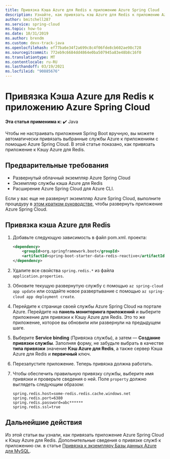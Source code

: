 ```yaml
---
title: Привязка Кэша Azure для Redis к приложению Azure Spring Cloud
description: Узнайте, как привязать кэш Azure для Redis к приложению Azure Spring Cloud
author: bmitchell287
ms.service: spring-cloud
ms.topic: how-to
ms.date: 10/31/2019
ms.author: brendm
ms.custom: devx-track-java
ms.openlocfilehash: ef77ba6e34f2a699c8c4f06fde8cb602ae98c728
ms.sourcegitcommit: 772eb9c6684dd4864e0ba507945a83e48b8c16f0
ms.translationtype: MT
ms.contentlocale: ru-RU
ms.lasthandoff: 03/19/2021
ms.locfileid: "90885676"
---
```

# <a name="bind-azure-cache-for-redis-to-your-azure-spring-cloud-application"></a>Привязка Кэша Azure для Redis к приложению Azure Spring Cloud 

**Эта статья применима к:** ✔️ Java

Чтобы не настраивать приложения Spring Boot вручную, вы можете автоматически привязать выбранные службы Azure к приложениям с помощью Azure Spring Cloud. В этой статье показано, как привязать приложение к Кэшу Azure для Redis.

## <a name="prerequisites"></a>Предварительные требования

* Развернутый облачный экземпляр Azure Spring Cloud
* Экземпляр службы кэша Azure для Redis
* Расширение Azure Spring Cloud для Azure CLI.

Если у вас еще не развернут экземпляр Azure Spring Cloud, выполните процедуру в [этом кратком руководстве](spring-cloud-quickstart.md), чтобы развернуть приложение Azure Spring Cloud.

## <a name="bind-azure-cache-for-redis"></a>Привязка кэша Azure для Redis

1. Добавьте следующую зависимость в файл pom.xml. проекта:

    ```xml
    <dependency>
        <groupId>org.springframework.boot</groupId>
        <artifactId>spring-boot-starter-data-redis-reactive</artifactId>
    </dependency>
    ```
1. Удалите все свойства `spring.redis.*` из файла `application.properties`.

1. Обновите текущую развернутую службу с помощью `az spring-cloud app update` или создайте новое развертывание с помощью `az spring-cloud app deployment create`.

1. Перейдите к странице своей службы Azure Spring Cloud на портале Azure. Перейдите на **панель мониторинга приложений** и выберите приложение для привязки к Кэшу Azure для Redis. Это то же приложение, которое вы обновили или развернули на предыдущем шаге.

1. Выберите **Service binding** (Привязка службы), а затем — **Создание привязки службы**. Заполняя форму, не забудьте выбрать в качестве **типа привязки** значение **Кэш Azure для Redis**, а также сервер Кэша Azure для Redis и **первичный** ключ.

1. Перезапустите приложение. Теперь привязка должна работать.

1. Чтобы обеспечить правильную привязку службы, выберите имя привязки и проверьте сведения о ней. Поле `property` должно выглядеть следующим образом:
    ```
    spring.redis.host=some-redis.redis.cache.windows.net
    spring.redis.port=6380
    spring.redis.password=abc******
    spring.redis.ssl=true
    ```

## <a name="next-steps"></a>Дальнейшие действия

Из этой статьи вы узнали, как привязать приложение Azure Spring Cloud к Кэшу Azure для Redis. Дополнительные сведения о привязке служб к приложению см. в статье [Привязка к экземпляру Базы данных Azure для MySQL](spring-cloud-tutorial-bind-mysql.md).
